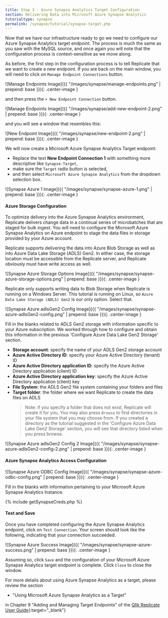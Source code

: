 ```yaml
---
title: Step 3 - Azure Synapse Analytics Target Configuration 
section: Delivering Data into Microsoft Azure Synapse Analytics
tutorialtype: synapse
permalink: /synapse/tutorial/synapse-target.php
---
```


Now that we have our infrastructure ready to go
we need to configure our Azure Synapse Analytics target endpoint. The process is much 
the same as you saw with the MySQL source, and once again you will note that the 
configuration process is context-sensitive as we move along. 

As before, the first step in the configuration process is to tell Replicate that we want to 
create a new endpoint. If you are back on the main window, you will need to click on 
`Manage Endpoint Connections` button.

![Manage Endpoints Image]({{ "/images/synapse/manage-endpoints.png" | prepend: base }}){: .center-image }

and then press the `+ New Endpoint Connection` button.


![Manage Endpoints Image]({{ "/images/synapse/add-new-endpoint-2.png" | prepend: base }}){: .center-image }

and you will see a window that resembles this:

![New Endpoint Image]({{ "/images/synapse/new-endpoint-2.png" | prepend: base }}){: .center-image }

We will now create a Microsoft Azure Synapse Analytics Target endpoint:
* Replace the text **New Endpoint Connection 1** with something more descriptive
like  `Synapse-Target`,
* make sure the `Target` radio button is selected,
* and then select `Microsoft Azure Synapse Analytics` 
from the dropdown selection box.

![Synapse Azure 1 Image]({{ "/images/synapse/synapse-azure-1.png" | prepend: base }}){: .center-image }

#### Azure Storage Configuration 

To optimize delivery into the Azure Synapse Analytics environment, Replicate delivers change data in a
continual series of microbatches that are staged for bulk ingest. You will need to configure the 
Microsoft Azure Synapse Analytics on Azure endpoint to stage the data 
files in storage provided by your Azure account.

Replicate supports delivering the data into Azure Blob Storage
as well as into Azure Data Lake Storage (ADLS) Gen2. In either case, the storage location
must be accessible from the Replicate server, and Replicate obviously must have write access as well.

![Synapse Azure Storage Options Image]({{ "/images/synapse/synapse-azure-storage-options.png" | prepend: base }}){: .center-image }

Replicate only supports writing data to Blob Storage when Replicate is running on a 
Windows Server. This tutorial is running on Linux, so
`Azure Data Lake Storage (ADLS) Gen2` is our only option. Select that.

![Synapse Azure adlsGen2 Config Image]({{ "/images/synapse/synapse-azure-adlsGen2-config.png" | prepend: base }}){: .center-image }

Fill in the blanks related to ADLS Gen2 storage with information specific to your 
Azure subscription. We worked through how to configure and obtain this information
in the previous 'Configure Azure Data Lake Gen2 Storage' section.

* **Storage account**: specify the name of your ADLS Gen2 storage account
* **Azure Active Directory ID**: specify your Azure Active Directory (tenant) ID 
* **Azure Active Directory application ID**: specify the Azure Active Directory application (client) ID
* **Azure Active Directory application key**: specify the Azure Active Directory application (client) key
* **File System**: the ADLS Gen2 file system containing your folders and files
* **Target folder**: the folder where we want Replicate to create the data files on ADLS
   > Note: if you specify a folder that does not exist, Replicate will create it for you. You
    may also press `Browse` to find directories in your file system that you may choose from. If 
    you created a directory as the tutorial suggested in the 'Configure Azure Data Lake Gen2 Storage'
    section, you will see that directory listed when you press browse.

![Synapse Azure adlsGen2 Config 2 Image]({{ "/images/synapse/synapse-azure-adlsGen2-config-2.png" | prepend: base }}){: .center-image }



#### Azure Synapse Analytics Access Configuration 

![Synapse Azure ODBC Config Image]({{ "/images/synapse/synapse-azure-odbc-config.png" | prepend: base }}){: .center-image }

Fill in the blanks with information pertaining to your Microsoft Azure Synapse Analytics Instance.

{% include getSynapseCreds.php %}


#### Test and Save

Once you have completed configuring the Azure Synapse Analytics endpoint, click on `Test Connection`. 
Your screen should look like the following, indicating that your connection succeeded.

![Synapse Azure Success Image]({{ "/images/synapse/synapse-azure-success.png" | prepend: base }}){: .center-image }

Assuming so, click `Save` and the configuration of your Microsoft Azure Synapse Analytics 
target endpoint is complete.  Click `Close` to close the window.

For more details about using Azure Synapse Analytics as a target, please review the section 

* "Using Microsoft Azure Synapse Analytics as a Target" 

in Chapter 9 "Adding and Managing Target Endpoints" of the
[Qlik Replicate User Guide](/files/Qlik_Replicate_User_Guide.pdf){:target="_blank"}

